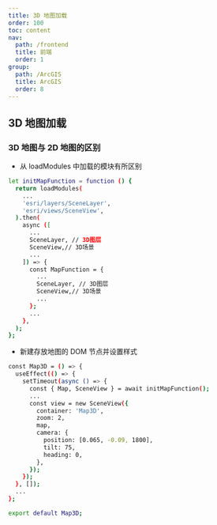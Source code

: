 ```yaml
---
title: 3D 地图加载
order: 100
toc: content
nav:
  path: /frontend
  title: 前端
  order: 1
group:
  path: /ArcGIS
  title: ArcGIS
  order: 8
---
```


## 3D 地图加载

### 3D 地图与 2D 地图的区别

- 从 loadModules 中加载的模块有所区别

```bash
let initMapFunction = function () {
  return loadModules(
    ...
    'esri/layers/SceneLayer',
    'esri/views/SceneView',
  ).then(
    async ([
      ...
      SceneLayer, // 3D图层
      SceneView,// 3D场景
      ...
    ]) => {
      const MapFunction = {
        ...
        SceneLayer, // 3D图层
        SceneView,// 3D场景
        ...
      };
      ...
    },
  );
};
```

- 新建存放地图的 DOM 节点并设置样式

```bash
const Map3D = () => {
  useEffect(() => {
    setTimeout(async () => {
      const { Map, SceneView } = await initMapFunction();
      ...
      const view = new SceneView({
        container: 'Map3D',
        zoom: 2,
        map,
        camera: {
          position: [0.065, -0.09, 1800],
          tilt: 75,
          heading: 0,
        },
      });
    });
  }, []);
  ...
};

export default Map3D;
```

<code src="@/components/frontend/visualization/ArcgisForJS/loadMap3D/index.jsx" compact="true" desc="移动或缩放地图展示地图信息"></code>
